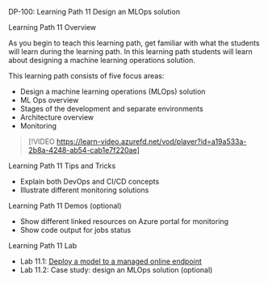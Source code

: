 


DP-100: Learning Path 11 Design an MLOps solution

Learning Path 11 Overview

As you begin to teach this learning path, get familiar with what the students will learn during the learning path. In this learning path students will learn about designing a machine learning operations solution.

This learning path consists of five focus areas:

- Design a machine learning operations (MLOps) solution
- ML Ops overview 
- Stages of the development and separate environments
- Architecture overview
- Monitoring

> [!VIDEO https://learn-video.azurefd.net/vod/player?id=a19a533a-2b8a-4248-ab54-cab1e7f220ae]

Learning Path 11 Tips and Tricks

- Explain both DevOps and CI/CD concepts
- Illustrate different monitoring solutions

Learning Path 11 Demos (optional)

- Show different linked resources on Azure portal for monitoring
- Show code output for jobs status

Learning Path 11 Lab

- Lab 11.1: [Deploy a model to a managed online endpoint](https://microsoftlearning.github.io/mslearn-azure-ml/Instructions/11-Deploy-online-endpoint.html)
- Lab 11.2: Case study: design an MLOps solution (optional)
